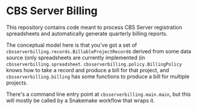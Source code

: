 # CBS Server Billing

This repository contains code meant to process CBS Server registration spreadsheets and automatically generate quarterly billing reports.

The conceptual model here is that you've got a set of `cbsserverbilling.records.BillableProjectRecord`s derived from some data source (only spreadsheets are currently implemented (in `cbsserverbilling.spreadsheet`. `cbsserverbilling.policy.BillingPolicy` knows how to take a record and produce a bill for that project, and `cbsserverbilling.billing` has some functions to produce a bill for multiple projects.

There's a command line entry point at `cbsserverbilling.main.main`, but this will mostly be called by a Snakemake workflow that wraps it.

